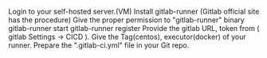 Login to your self-hosted server.(VM)
Install gitlab-runner (Gitlab official site has the procedure)
Give the proper permission to "gitlab-runner" binary
gitlab-runner start
gitlab-runner register
Provide the gitlab URL, token from ( gitlab Settings -> CICD ).
Give the Tag(centos), executor(docker) of your runner.
Prepare the ".gitlab-ci.yml" file in your Git repo.
